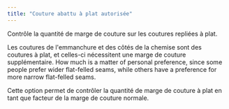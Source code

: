 ```yaml
---
title: "Couture abattu à plat autorisée"
---
```


Contrôle la quantité de marge de couture sur les coutures repliées à plat.

Les coutures de l'emmanchure et des côtés de la chemise sont des coutures à plat, et celles-ci nécessitent une marge de couture supplémentaire. How much is a matter of personal preference, since some people prefer wider flat-felled seams, while others have a preference for more narrow flat-felled seams.

Cette option permet de contrôler la quantité de marge de couture à plat en tant que facteur de la marge de couture normale.




